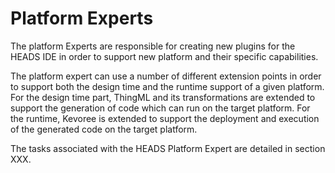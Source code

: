 # Platform Experts

The platform Experts are responsible for creating new plugins for the HEADS IDE in order to support new platform and their specific capabilities.

The platform expert can use a number of different extension points in order to support both the design time and the runtime support of a given platform. For the design time part, ThingML and its transformations are extended to support the generation of code which can run on the target platform. For the runtime, Kevoree is extended to support the deployment and execution of the generated code on the target platform.

The tasks associated with the HEADS Platform Expert are detailed in section XXX.
